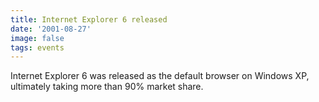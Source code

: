 ```yaml
---
title: Internet Explorer 6 released
date: '2001-08-27'
image: false
tags: events
---
```


Internet Explorer 6 was released as the default browser on Windows XP, 
ultimately taking more than 90% market share.